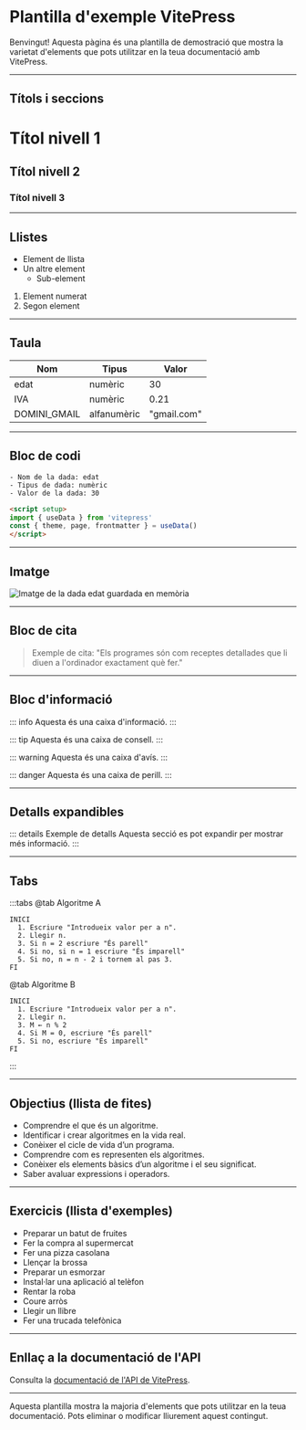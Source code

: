 # Plantilla d'exemple VitePress

Benvingut! Aquesta pàgina és una plantilla de demostració que mostra la varietat d'elements que pots utilitzar en la teua documentació amb VitePress.

---

## Títols i seccions

# Títol nivell 1

## Títol nivell 2

### Títol nivell 3

---

## Llistes

- Element de llista
- Un altre element
  - Sub-element

1. Element numerat
2. Segon element

---

## Taula

| Nom          | Tipus        | Valor        |
|--------------|--------------|-------------|
| edat         | numèric      | 30          |
| IVA          | numèric      | 0.21        |
| DOMINI_GMAIL | alfanumèric  | "gmail.com" |

---

## Bloc de codi

```plaintext
- Nom de la dada: edat
- Tipus de dada: numèric
- Valor de la dada: 30
```

```md
<script setup>
import { useData } from 'vitepress'
const { theme, page, frontmatter } = useData()
</script>
```

---

## Imatge

![Imatge de la dada edat guardada en memòria](img/logo.png)

---

## Bloc de cita

> Exemple de cita: "Els programes són com receptes detallades que li diuen a l'ordinador exactament què fer."

---

## Bloc d'informació

::: info
Aquesta és una caixa d'informació.
:::

::: tip
Aquesta és una caixa de consell.
:::

::: warning
Aquesta és una caixa d'avís.
:::

::: danger
Aquesta és una caixa de perill.
:::

---

## Detalls expandibles

::: details Exemple de detalls
Aquesta secció es pot expandir per mostrar més informació.
:::

---

## Tabs

:::tabs
@tab Algoritme A

```plaintext
INICI
  1. Escriure "Introdueix valor per a n".
  2. Llegir n.
  3. Si n = 2 escriure "És parell"
  4. Si no, si n = 1 escriure "És imparell"
  5. Si no, n = n - 2 i tornem al pas 3.
FI
```

@tab Algoritme B

```plaintext
INICI
  1. Escriure "Introdueix valor per a n".
  2. Llegir n.
  3. M ← n % 2
  4. Si M = 0, escriure "És parell"
  5. Si no, escriure "És imparell"
FI
```

:::

---

## Objectius (llista de fites)

- Comprendre el que és un algoritme.
- Identificar i crear algoritmes en la vida real.
- Conèixer el cicle de vida d’un programa.
- Comprendre com es representen els algoritmes.
- Conèixer els elements bàsics d’un algoritme i el seu significat.
- Saber avaluar expressions i operadors.

---

## Exercicis (llista d'exemples)

- Preparar un batut de fruites
- Fer la compra al supermercat
- Fer una pizza casolana
- Llençar la brossa
- Preparar un esmorzar
- Instal·lar una aplicació al telèfon
- Rentar la roba
- Coure arròs
- Llegir un llibre
- Fer una trucada telefònica

---

## Enllaç a la documentació de l'API

Consulta la [documentació de l'API de VitePress](https://vitepress.dev/reference/runtime-api#usedata).

---

Aquesta plantilla mostra la majoria d'elements que pots utilitzar en la teua documentació. Pots eliminar o modificar lliurement aquest contingut.
